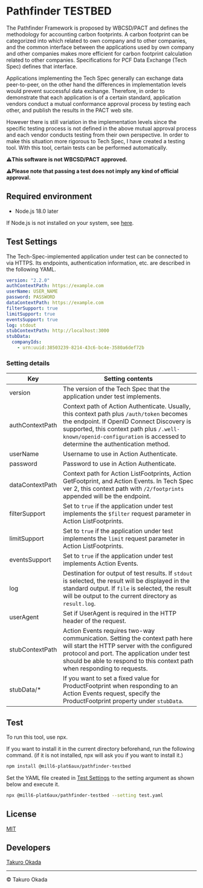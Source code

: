 # Pathfinder TESTBED

The Pathfinder Framework is proposed by WBCSD/PACT and defines the methodology for accounting carbon footprints. A carbon footprint can be categorized into which related to own company and to other companies, and the common interface between the applications used by own company and other companies makes more efficient for carbon footprint calculation related to other companies. Specifications for PCF Data Exchange (Tech Spec) defines that interface.

Applications implementing the Tech Spec generally can exchange data peer-to-peer, on the other hand the differences in implementation levels would prevent successful data exchange. Therefore, in order to demonstrate that each application is of a certain standard, application vendors conduct a mutual conformance approval process by testing each other, and publish the results in the PACT web site.

However there is still variation in the implementation levels since the specific testing process is not defined in the above mutual approval process and each vendor conducts testing from their own perspective. In order to make this situation more rigorous to Tech Spec, I have created a testing tool. With this tool, certain tests can be performed automatically.

**⚠️This software is not WBCSD/PACT approved.**

**⚠️Please note that passing a test does not imply any kind of official approval.**


## Required environment

* Node.js 18.0 later

If Node.js is not installed on your system, see [here](https://nodejs.org/en/learn/getting-started/how-to-install-nodejs).


## Test Settings

The Tech-Spec-implemented application under test can be connected to via HTTPS. Its endpoints, authentication information, etc. are described in the following YAML.

```yaml
version: "2.2.0"
authContextPath: https://example.com
userName: USER_NAME
password: PASSWORD
dataContextPath: https://example.com
filterSupport: true
limitSupport: true
eventsSupport: true
log: stdout
stubContextPath: http://localhost:3000
stubData:
  companyIds:
    - urn:uuid:38503239-8214-43c6-bc4e-3580a6def72b
```

### Setting details

|Key|Setting contents|
|--|--|
|version|The version of the Tech Spec that the application under test implements.|
|authContextPath|Context path of Action Authenticate. Usually, this context path plus `/auth/token` becomes the endpoint. If OpenID Connect Discovery is supported, this context path plus `/.well-known/openid-configuration` is accessed to determine the authentication method.|
|userName|Username to use in Action Authenticate.|
|password|Password to use in Action Authenticate.|
|dataContextPath|Context path for Action ListFootprints, Action GetFootprint, and Action Events. In Tech Spec ver 2, this context path with `/2/footprints` appended will be the endpoint.|
|filterSupport|Set to `true` if the application under test implements the `$filter` request parameter in Action ListFootprints.|
|limitSupport|Set to `true` if the application under test implements the `limit` request parameter in Action ListFootprints.|
|eventsSupport|Set to `true` if the application under test implements Action Events.|
|log|Destination for output of test results. If `stdout` is selected, the result will be displayed in the standard output. If `file` is selected, the result will be output to the current directory as `result.log`.|
|userAgent|Set if UserAgent is required in the HTTP header of the request.|
|stubContextPath|Action Events requires two-way communication. Setting the context path here will start the HTTP server with the configured protocol and port. The application under test should be able to respond to this context path when responding to requests.|
|stubData/*|If you want to set a fixed value for ProductFootprint when responding to an Action Events request, specify the ProductFootprint property under `stubData`.|


## Test

To run this tool, use npx.

If you want to install it in the current directory beforehand, run the following command. (if it is not installed, npx will ask you if you want to install it.)

```sh
npm install @mill6-plat6aux/pathfinder-testbed
```

Set the YAML file created in [Test Settings](#test-settings) to the setting argument as shown below and execute it.

```sh
npx @mill6-plat6aux/pathfinder-testbed --setting test.yaml
```


## License

[MIT](LICENSE)


## Developers

[Takuro Okada](mailto:mill6.plat6aux@gmail.com)


---

&copy; Takuro Okada